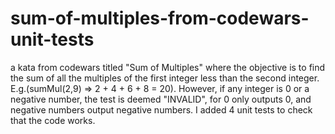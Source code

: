 # sum-of-multiples-from-codewars-unit-tests
a kata from codewars titled "Sum of Multiples" where the objective is to find the sum of all the multiples of the first integer less than the second integer. E.g.(sumMul(2,9) => 2 + 4 + 6 + 8 = 20). However, if any integer is 0 or a negative number, the test is deemed "INVALID", for 0 only outputs 0, and negative numbers output negative numbers. I added 4 unit tests to check that the code works.
